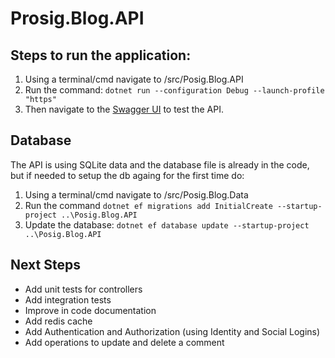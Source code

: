 # Prosig.Blog.API
## Steps to run the application:
1. Using a terminal/cmd navigate to /src/Posig.Blog.API
2. Run the command: ```dotnet run --configuration Debug --launch-profile "https"```
3. Then navigate to the [Swagger UI](https://localhost:7189/swagger/index.html) to test the API.
## Database
The API is using SQLite data and the database file is already in the code, but if needed to setup the db againg for the first time do:
1. Using a terminal/cmd navigate to /src/Posig.Blog.Data
2. Run the command ```dotnet ef migrations add InitialCreate --startup-project ..\Posig.Blog.API```
3. Update the database:  ```dotnet ef database update --startup-project ..\Posig.Blog.API```
## Next Steps
 - Add unit tests for controllers
 - Add integration tests
 - Improve in code documentation
 - Add redis cache 
 - Add Authentication and Authorization (using Identity and Social Logins)
 - Add operations to update and delete a comment
